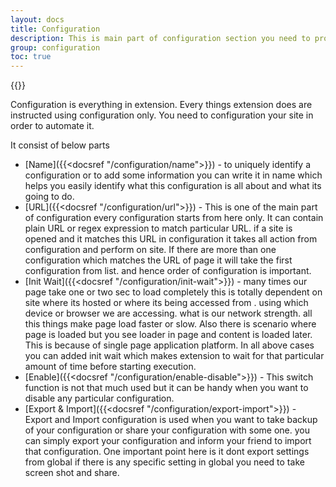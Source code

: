 ```yaml
---
layout: docs
title: Configuration
description: This is main part of configuration section you need to provide url of site in which you need to Auto clicker - AutoFill.
group: configuration
toc: true
---
```


{{<img configuration.png>}}

Configuration is everything in extension. Every things extension does are instructed using configuration only. You need to configuration your site in order to automate it.


It consist of below parts
- [Name]({{<docsref "/configuration/name">}}) - to uniquely identify a configuration or to add some information you can write it in name which helps you easily identify what this configuration is all about and what its going to do.
- [URL]({{<docsref "/configuration/url">}}) - This is one of the main part of configuration every configuration starts from here only. It can contain plain URL or regex expression to match particular URL. if a site is opened and it matches this URL in configuration it takes all action from configuration and perform on site. If there are more than one configuration which matches the URL of page it will take the first configuration from list. and hence order of configuration is important.
- [Init Wait]({{<docsref "/configuration/init-wait">}}) - many times our page take one or two sec to load completely this is totally dependent on site where its hosted or where its being accessed from . using which device or browser we are accessing. what is our network strength. all this things make page load faster or slow. Also there is scenario where page is loaded but you see loader in page and content is loaded later. This is because of single page application platform. In all above cases you can added init wait which makes extension to wait for that particular amount of time before starting execution.
- [Enable]({{<docsref "/configuration/enable-disable">}}) - This switch function is not that much used but it can be handy when you want to disable any particular configuration.
- [Export & Import]({{<docsref "/configuration/export-import">}}) - Export and Import configuration is used when you want to take backup of your configuration or share your configuration with some one. you can simply export your configuration and inform your friend to import that configuration. One important point here is it dont export settings from global if there is any specific setting in global you need to take screen shot and share.